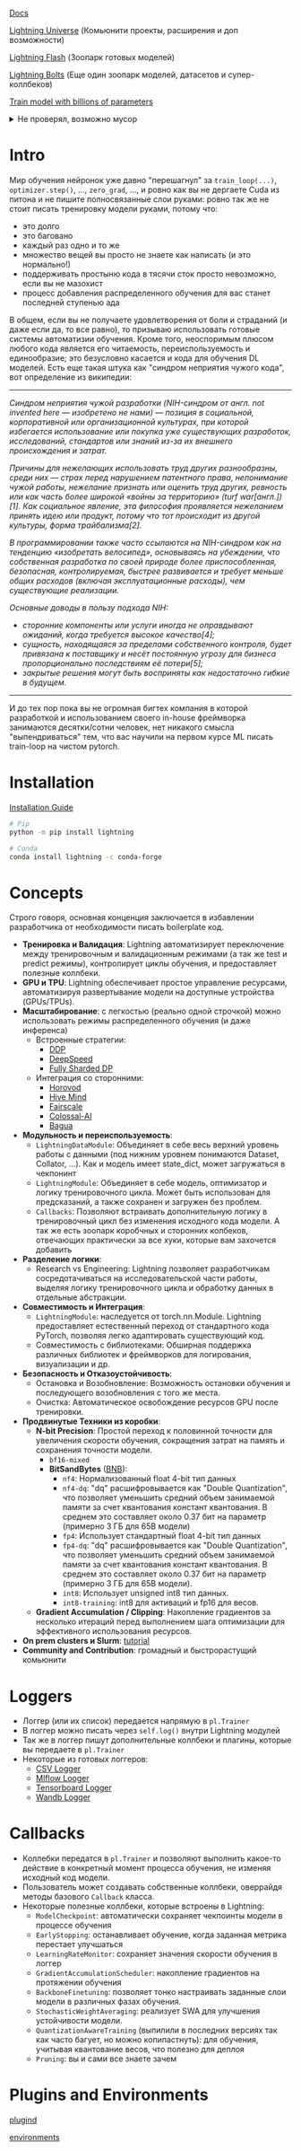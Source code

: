 [Docs](https://lightning.ai/docs/pytorch/stable/starter/installation.html)

[Lightning Universe](https://github.com/Lightning-Universe) (Комьюнити проекты, расширения и доп возможности)

[Lightning Flash](https://github.com/Lightning-Universe/lightning-flash) (Зоопарк готовых моделей)

[Lightning Bolts](https://lightning-bolts.readthedocs.io/en/latest/) (Еще один зоопарк моделей, датасетов и супер-коллбеков)

[Train model with billions of parameters](https://lightning.ai/docs/pytorch/stable/advanced/model_parallel.html)

<details markdown="1">
<summary>Не проверял, возможно мусор</summary>

- [Сахарок для S3](https://github.com/Lightning-Universe/AWS-s3_component)
- [Сахарок для Redis](https://github.com/Lightning-Universe/Redis_component)
- [Lightning GPT](https://github.com/Lightning-Universe/lightning-GPT)

</details>


# Intro
Мир обучения нейронок уже давно "перешагнул" за `train_loop(...)`, `optimizer.step()`, ..., `zero_grad`, ...,
и ровно как вы не дергаете Cuda из питона и не пишите полносвязанные слои руками: ровно так же не стоит писать тренировку модели руками, потому что:
- это долго
- это баговано
- каждый раз одно и то же
- множество вещей вы просто не знаете как написать (и это нормально!)
- поддерживать простыню кода в тясячи сток просто невозможно, если вы не мазохист
- процесс добавления распределенного обучения для вас станет последней ступенью ада

В общем, если вы не получаете удовлетворения от боли и страданий (и даже если да, то все равно), то призываю использовать готовые системы автоматизии обучения.
Кроме того, неоспоримым плюсом любого кода является его читаемость, переиспользуемость и единообразие; это безусловно касается и кода для обучения DL моделей.
Есть еще такая штука как "синдром неприятия чужого кода", вот определение из википедии:

---

_Синдром неприятия чужой разработки (NIH-синдром от англ. not invented here — изобретено не нами) — позиция в социальной, корпоративной или организационной культурах, при которой избегается использование или покупка уже существующих разработок, исследований, стандартов или знаний из-за их внешнего происхождения и затрат._

_Причины для нежелающих использовать труд других разнообразны, среди них — страх перед нарушением патентного права, непонимание чужой работы, нежелание признать или оценить труд других, ревность или как часть более широкой «войны за территорию» (turf war[англ.])[1]. Как социальное явление, эта философия проявляется нежеланием принять идею или продукт, потому что тот происходит из другой культуры, форма трайбализма[2]._

_В программировании также часто ссылаются на NIH-синдром как на тенденцию «изобретать велосипед», основываясь на убеждении, что собственная разработка по своей природе более приспособленная, безопасная, контролируемая, быстрее развивается и требует меньше общих расходов (включая эксплуатационные расходы), чем существующие реализации._

_Основные доводы в пользу подхода NIH:_


- _сторонние компоненты или услуги иногда не оправдывают ожиданий, когда требуется высокое качество[4];_
- _сущность, находящаяся за пределами собственного контроля, будет привязана к поставщику и несёт постоянную угрозу для бизнеса пропорционально последствиям её потери[5];_
- _закрытые решения могут быть восприняты как недостаточно гибкие в будущем._

-------

И до тех пор пока вы не огромная бигтех компания в которой разработкой и использованием своего in-house фреймворка занимаются десятки/сотни человек, нет никакого смысла "выпендриваться" тем, что вас научили на первом курсе ML писать train-loop на чистом pytorch.


# Installation
[Installation Guide](https://lightning.ai/docs/pytorch/stable/starter/installation.html)

```bash
# Pip
python -m pip install lightning

# Conda
conda install lightning -c conda-forge
```

# Concepts
Строго говоря, основная конценция заключается в избавлении разработчика от необходимости писать boilerplate код.

- **Тренировка и Валидация**: Lightning автоматизирует переключение между тренировочным и валидационным режимами (а так же test и predict режимы), контролирует циклы обучения, и предоставляет полезные коллбеки.
- **GPU и TPU**: Lightning обеспечивает простое управление ресурсами, автоматизируя развертывание модели на доступные устройства (GPUs/TPUs).
- **Масштабирование**: с легкостью (реально одной строчкой) можно использовать режимы распределенного обучения (и даже инференса)
    - Встроенные стратегии:
        - [DDP](https://lightning.ai/docs/pytorch/stable/api/lightning.pytorch.strategies.DDPStrategy.html#lightning.pytorch.strategies.DDPStrategy)
        - [DeepSpeed](https://lightning.ai/docs/pytorch/stable/api/lightning.pytorch.strategies.DeepSpeedStrategy.html#lightning.pytorch.strategies.DeepSpeedStrategy)
        - [Fully Sharded DP](https://lightning.ai/docs/pytorch/stable/api/lightning.pytorch.strategies.FSDPStrategy.html#lightning.pytorch.strategies.FSDPStrategy)
    - Интеграция со сторонними:
        - [Horovod](https://github.com/Lightning-Universe/lightning-Horovod)
        - [Hive Mind](https://github.com/Lightning-Universe/lightning-Hivemind)
        - [Fairscale](https://github.com/Lightning-Universe/lightning-Fairscale)
        - [Colossal-AI](https://github.com/Lightning-Universe/lightning-ColossalAI)
        - [Bagua](https://github.com/Lightning-Universe/lightning-Bagua)
- **Модульность и переиспользуемость**:
    - `LightningDataModule`: Объединяет в себе весь верхний уровень работы с данными (под нижним уровнем понимаются Dataset, Collator, ...). Как и модель имеет state_dict, может загружаться в чекпонинт
    - `LightningModule`: Объединяет в себе модель, оптимизатор и логику тренировочного цикла. Может быть использован для предсказаний, а также сохранен и загружен без проблем.
    - `Callbacks`: Позволяют встраивать дополнительную логику в тренировочный цикл без изменения исходного кода модели. А так же есть зоопарк коробчных и сторонних колбеков, отвечающих практически за все хуки, которые вам захочется добавить
- **Разделение логики**:
    - Research vs Engineering: Lightning позволяет разработчикам сосредотачиваться на исследовательской части работы, выделяя логику тренировочного цикла и обработку данных в отдельные абстракции.
- **Совместимость и Интеграция**:
    - `LightningModule`: наследуется от torch.nn.Module. Lightning предоставляет естественный переход от стандартного кода PyTorch, позволяя легко адаптировать существующий код.
    - Совместимость с библиотеками: Обширная поддержка различных библиотек и фреймворков для логирования, визуализации и др.
- **Безопасность и Отказоустойчивость**:
    - Остановка и Возобновление: Возможность остановки обучения и последующего возобновления с того же места.
    - Очистка: Автоматическое освобождение ресурсов GPU после тренировки.
- **Продвинутые Техники из коробки**:
    - **N-bit Precision**: Простой переход к половинной точности для увеличения скорости обучения, сокращения затрат на память и сохранения точности модели.
        - `bf16-mixed`
        - **BitSandBytes** ([BNB](https://lightning.ai/docs/pytorch/stable/common/precision_intermediate.html#quantization-via-bitsandbytes)):
            - `nf4`: Нормализованный float 4-bit тип данных
            - `nf4-dq`: "dq" расшифровывается как "Double Quantization", что позволяет уменьшить средний объем занимаемой памяти за счет квантования констант квантования. В среднем это составляет около 0.37 бит на параметр (примерно 3 ГБ для 65B модели)
            - `fp4`: Использует стандартный float 4-bit тип данных
            - `fp4-dq`: "dq" расшифровывается как "Double Quantization", что позволяет уменьшить средний объем занимаемой памяти за счет квантования констант квантования. В среднем это составляет около 0.37 бит на параметр (примерно 3 ГБ для 65B модели).
            - `int8`: Использует unsigned int8 тип данных.
            - `int8-training`: int8 для активаций и fp16 для весов.
    - **Gradient Accumulation / Clipping**: Накопление градиентов за несколько итераций перед выполнением шага оптимизации для эффективного использования ресурсов.
- **On prem clusters и Slurm**: [tutorial](https://lightning.ai/docs/pytorch/stable/clouds/cluster_intermediate_1.html)
- **Community and Contribution**: громадный и быстрорастущий комьюнити


# Loggers
- Логгер (или их список) передается напрямую в `pl.Trainer`
- В логгер можно писать через `self.log()` внутри Lightning модулей
- Так же в логгер пишут дополнительные коллбеки и плагины, которые вы передаете в `pl.Trainer`
- Некоторые из готовых логгеров:
    - [CSV Logger](https://lightning.ai/docs/pytorch/stable/api/lightning.pytorch.loggers.csv_logs.html#module-lightning.pytorch.loggers.csv_logs)
    - [Mlflow Looger](https://lightning.ai/docs/pytorch/stable/api/lightning.pytorch.loggers.mlflow.html#module-lightning.pytorch.loggers.mlflow)
    - [Tensorboard Logger](https://lightning.ai/docs/pytorch/stable/api/lightning.pytorch.loggers.tensorboard.html#module-lightning.pytorch.loggers.tensorboard)
    - [Wandb Logger](https://lightning.ai/docs/pytorch/stable/api/lightning.pytorch.loggers.wandb.html#module-lightning.pytorch.loggers.wandb)


# Callbacks
- Коллебки передатся в `pl.Trainer` и позволяют выполнить какое-то действие в конкретный момент процесса обучения, не изменяя исходный код модели.
- Пользователь может создавать собственные коллбеки, оверрайдя методы базового `Callback` класса.
- Некоторые полезные коллбеки, которые встроены в Lightning:
    - `ModelCheckpoint`: автоматически сохраняет чекпоинты модели в процессе обучения
    - `EarlyStopping`: останавливает обучение, когда заданная метрика перестает улучшаться
    - `LearningRateMonitor`: сохраняет значения скорости обучения в логгер
    - `GradientAccumulationScheduler`: накопление градиентов на протяжении обучения
    - `BackboneFinetuning`: позволяет тонко настраивать заданные слои модели в различных фазах обучения.
    - `StochasticWeightAveraging`: реализует SWA для улучшения устойчивости модели.
    - `QuantizationAwareTraining` (выпилили в последних версиях так как часто багует, но можно копипастнуть): для обучения, учитывая квантование весов, что полезно для деплоя
    - `Pruning`: вы и сами все знаете зачем



# Plugins and Environments
[plugind](https://lightning.ai/docs/pytorch/stable/api_references.html#plugins)

[environments](https://lightning.ai/docs/pytorch/stable/api_references.html#environments)
